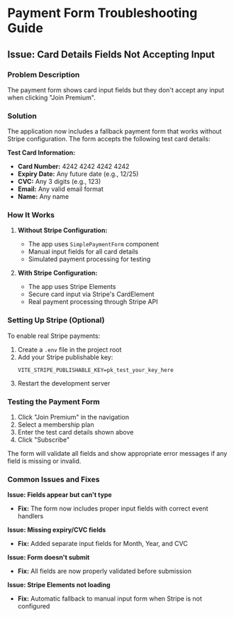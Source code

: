# Payment Form Troubleshooting Guide

## Issue: Card Details Fields Not Accepting Input

### Problem Description
The payment form shows card input fields but they don't accept any input when clicking "Join Premium".

### Solution

The application now includes a fallback payment form that works without Stripe configuration. The form accepts the following test card details:

**Test Card Information:**
- **Card Number:** 4242 4242 4242 4242
- **Expiry Date:** Any future date (e.g., 12/25)
- **CVC:** Any 3 digits (e.g., 123)
- **Email:** Any valid email format
- **Name:** Any name

### How It Works

1. **Without Stripe Configuration:**
   - The app uses `SimplePaymentForm` component
   - Manual input fields for all card details
   - Simulated payment processing for testing

2. **With Stripe Configuration:**
   - The app uses Stripe Elements
   - Secure card input via Stripe's CardElement
   - Real payment processing through Stripe API

### Setting Up Stripe (Optional)

To enable real Stripe payments:

1. Create a `.env` file in the project root
2. Add your Stripe publishable key:
   ```
   VITE_STRIPE_PUBLISHABLE_KEY=pk_test_your_key_here
   ```
3. Restart the development server

### Testing the Payment Form

1. Click "Join Premium" in the navigation
2. Select a membership plan
3. Enter the test card details shown above
4. Click "Subscribe"

The form will validate all fields and show appropriate error messages if any field is missing or invalid.

### Common Issues and Fixes

**Issue: Fields appear but can't type**
- **Fix:** The form now includes proper input fields with correct event handlers

**Issue: Missing expiry/CVC fields**
- **Fix:** Added separate input fields for Month, Year, and CVC

**Issue: Form doesn't submit**
- **Fix:** All fields are now properly validated before submission

**Issue: Stripe Elements not loading**
- **Fix:** Automatic fallback to manual input form when Stripe is not configured